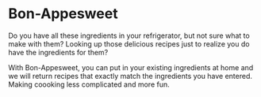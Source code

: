 # Bon-Appesweet
Do you have all these ingredients in your refrigerator, but not sure what to make with them?
Looking up those delicious recipes just to realize you do have the ingredients for them?

With Bon-Appesweet, you can put in your existing ingredients at home and we will return recipes that exactly match the ingredients you have entered. Making coooking less complicated and more fun. 
